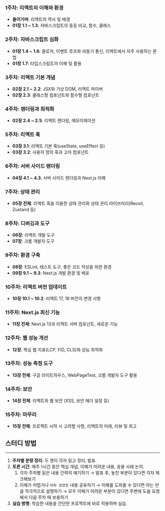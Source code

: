 ### **1주차: 리액트의 이해와 환경**

- **들어가며**: 리액트의 역사 및 배경
- **01장 1.1 ~ 1.3**: 자바스크립트의 동등 비교, 함수, 클래스

### **2주차: 자바스크립트 심화**

- **01장 1.4 ~ 1.6**: 클로저, 이벤트 루프와 비동기 통신, 리액트에서 자주 사용하는 문법
- **01장 1.7**: 타입스크립트의 이해 및 활용

### **3주차: 리액트 기본 개념**

- **02장 2.1 ~ 2.2**: JSX와 가상 DOM, 리액트 파이버
- **02장 2.3**: 클래스형 컴포넌트와 함수형 컴포넌트

### **4주차: 렌더링과 최적화**

- **02장 2.4 ~ 2.5**: 리액트 렌더링, 메모이제이션

### **5주차: 리액트 훅**

- **03장 3.1**: 리액트 기본 훅(useState, useEffect 등)
- **03장 3.2**: 사용자 정의 훅과 고차 컴포넌트

### **6주차: 서버 사이드 렌더링**

- **04장 4.1 ~ 4.3**: 서버 사이드 렌더링과 Next.js 이해

### **7주차: 상태 관리**

- **05장 전체**: 리액트 훅을 이용한 상태 관리와 상태 관리 라이브러리(Recoil, Zustand 등)

### **8주차: 디버깅과 도구**

- **06장**: 리액트 개발 도구
- **07장**: 크롬 개발자 도구

### **9주차: 환경 구축**

- **08장**: ESLint, 테스트 도구, 좋은 코드 작성을 위한 환경
- **09장 9.1 ~ 9.3**: Next.js 개발 환경 및 배포

### **10주차: 리액트 버전 업데이트**

- **10장 10.1 ~ 10.2**: 리액트 17, 18 버전의 변경 사항

### **11주차: Next.js 최신 기능**

- **11장 전체**: Next.js 13과 리액트 서버 컴포넌트, 새로운 기능

### **12주차: 웹 성능 개선**

- **12장**: 핵심 웹 지표(LCP, FID, CLS)와 성능 최적화

### **13주차: 성능 측정 도구**

- **13장 전체**: 구글 라이트하우스, WebPageTest, 크롬 개발자 도구 활용

### **14주차: 보안**

- **14장 전체**: 리액트와 웹 보안 (XSS, 보안 헤더 설정 등)

### **15주차: 마무리**

- **15장 전체**: 프로젝트 시작 시 고려할 사항, 리액트의 미래, 리뷰 및 회고

## **스터디 방법**

---

1. **주차별 분량 정리**: 두 명이 각자 읽고 정리, 발표.
2. **토론 시간**: 매주 1시간 동안 핵심 개념, 이해가 어려운 내용, 응용 사례 논의.
    1. 각자 주차별 읽은 내용 간략히 얘기하기
    → 발표 후, 놓친 부분이 있다면 각자 체크해보기
    2. 이해가 어렵거나 `아하 모먼트` 내용 공유하기 
    → 이해를 도와줄 수 있다면 아는 만큼 적극적으로 설명하기
    → 모두 이해가 어려운 부분이 있다면 주변에 도움 요청해서 다음 주차 때 보충하기
3. **실습 병행**: 학습한 내용을 간단한 프로젝트에 바로 적용하며 실습.
